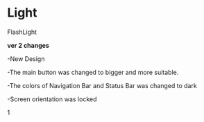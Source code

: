 # Light
FlashLight

<b>ver 2 changes</b>


-New Design

-The main button was changed to bigger and more suitable.

-The colors of Navigation Bar and Status Bar was changed to dark

-Screen orientation was locked

1

